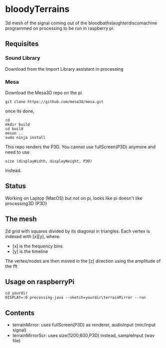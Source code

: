 # bloodyTerrains
3d mesh of the signal coming out of the bloodbathslaughterdiscomachine
programmed on processing to be run in raspberry pi.

## Requisites
### Sound Library
Download from the Import Library assistant in processing 

### Mesa
Download the Mesa3D repo on the pi
```
git clone https://github.com/mesa3d/mesa.git
```
once its done,

```
cd
mkdir build
cd build
meson ..
sudo ninja install
```
This repo renders the P3D. You cannot use fullScreen(P3D) anymore and need to use
```
size (displayWidth, displayHeight, P3D)
```
instead.

## Status
Working on Laptop (MacOS) but not on pi, looks like pi doesn't like processing3D (P3D)

## The mesh
2d grid with squares divided by its diagonal in triangles. Each vertex is indexed with [x][y], where:
* \[x] is the frequency bins
* [y] is the timeline

The vertex/nodes are then moved in the [z] direction using the amplitude of the fft

## Usage on raspberryPi
```
cd yourdir
DISPLAY=:0 processing-java --sketch=yourdir\terrainMirror --run
```
## Contents
* terrainMirror: uses fullScreen(P3D) as renderer, audioInput (mic/input signal)
* terrainMirrorScr: uses size(1200,600,P3D) instead, sampleInput (wav file)
